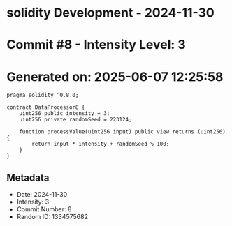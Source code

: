 ﻿# solidity Development - 2024-11-30
# Commit #8 - Intensity Level: 3
# Generated on: 2025-06-07 12:25:58
```solidity
pragma solidity ^0.8.0;

contract DataProcessor8 {
    uint256 public intensity = 3;
    uint256 private randomSeed = 223124;

    function processValue(uint256 input) public view returns (uint256) {
        return input * intensity + randomSeed % 100;
    }
}
```
## Metadata
- Date: 2024-11-30
- Intensity: 3
- Commit Number: 8
- Random ID: 1334575682
